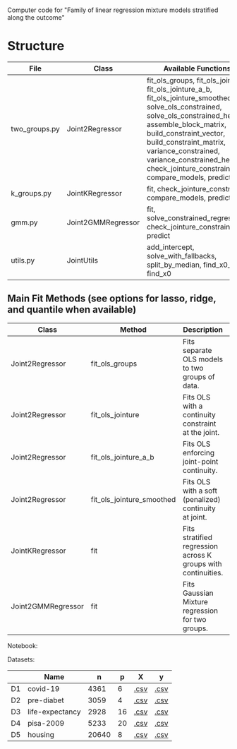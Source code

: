 # <br>
Computer code for "Family of linear regression mixture models stratified along the outcome" <br>

# Structure

| File          | Class                 | Available Functions                                            |
|---------------|-----------------------|----------------------------------------------------------------|
| two_groups.py | Joint2Regressor       | fit_ols_groups, fit_ols_jointure, fit_ols_jointure_a_b, fit_ols_jointure_smoothed, solve_ols_constrained, solve_ols_constrained_het, assemble_block_matrix, build_constraint_vector, build_constraint_matrix, variance_constrained, variance_constrained_het, check_jointure_constraint, compare_models, predict |
| k_groups.py   | JointKRegressor       | fit, check_jointure_constraint, compare_models, predict         |
| gmm.py        | Joint2GMMRegressor    | fit, solve_constrained_regression, check_jointure_constraint, predict |
| utils.py      | JointUtils            | add_intercept, solve_with_fallbacks, split_by_median, find_x0_LL, find_x0 |

## Main Fit Methods (see options for lasso, ridge, and quantile when available)

| Class               | Method                    | Description                                           | #Groups  | # |
|---------------------|--------------------------|-------------------------------------------------------|-----------|--------------|
| Joint2Regressor     | fit_ols_groups           | Fits separate OLS models to two groups of data. | 2 | 1+1 |
| Joint2Regressor     | fit_ols_jointure         | Fits OLS with a continuity constraint at the joint. | 2 | 1+1 |
| Joint2Regressor     | fit_ols_jointure_a_b     | Fits OLS enforcing joint-point continuity. | 2 | 1+1 |
| Joint2Regressor     | fit_ols_jointure_smoothed| Fits OLS with a soft (penalized) continuity at joint. | 2 | 1+1 |
| JointKRegressor     | fit                      | Fits stratified regression across K groups with continuities. | K | K x 1 |
| Joint2GMMRegressor  | fit                      | Fits Gaussian Mixture regression for two groups.      | 2  | m1+m2 |

Notebook: <br>


Datasets:

|     | Name | n | p | X | y |
| --- | --- | --- | --- | --- | --- |
D1 | covid-19        | 4361  | 6   | [.csv](https://github.com/rpriam/stratifreg-code/blob/main/datasets/Xf_all_datasurvey.csv) | [.csv](https://github.com/rpriam/stratifreg-code/blob/main/datasets/yf_all_datasurvey.csv) |
D2 | pre-diabet      | 3059  | 4   | [.csv](https://github.com/rpriam/stratifreg-code/blob/main/datasets/Xf_all_prediabet.csv) | [.csv](https://github.com/rpriam/stratifreg-code/blob/main/datasets/yf_all_prediabet.csv) |
D3 | life-expectancy | 2928  | 16  | [.csv](https://github.com/rpriam/stratifreg-code/blob/main/datasets/Xf_all_lifeexpectancy.csv) | [.csv](https://github.com/rpriam/stratifreg-code/blob/main/datasets/yf_all_lifeexpectancy.csv) |
D4 | pisa-2009       | 5233  | 20  | [.csv](https://github.com/rpriam/stratifreg-code/blob/main/datasets/Xf_all_pisa2009.csv) | [.csv](https://github.com/rpriam/stratifreg-code/blob/main/datasets/yf_all_pisa2009.csv) |
D5 | housing         | 20640 | 8   | [.csv](https://github.com/rpriam/stratifreg-code/blob/main/datasets/Xf_all_california_housing.csv) | [.csv](https://github.com/rpriam/stratifreg-code/blob/main/datasets/yf_all_california_housing.csv) |


